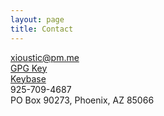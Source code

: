 ```yaml
---
layout: page
title: Contact
---
```

<i class="fa fa-envelope fa-fw fa-lg"></i> <a href="mailto:xioustic@pm.me">xioustic@pm.me</a><br />
<i class="fa fa-lock fa-fw fa-lg"></i> <a href="{{ site.baseurl }}public/gpg.txt">GPG Key</a><br />
<i class="fa fa-key fa-fw fa-lg"></i> <a href="https://keybase.io/xioustic">Keybase</a><br />
<i class="fa fa-mobile fa-fw fa-lg"></i> 925-709-4687<br />
<i class="fa fa-map-marker fa-fw fa-lg"></i> PO Box 90273, Phoenix, AZ 85066
